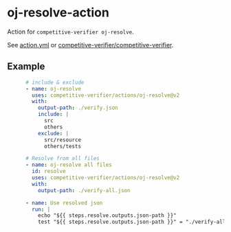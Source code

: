 # oj-resolve-action
Action for `competitive-verifier oj-resolve`.

See [action.yml](action.yml) or [competitive-verifier/competitive-verifier](https://github.com/competitive-verifier/competitive-verifier).

## Example

```yml
      # include & exclude
      - name: oj-resolve
        uses: competitive-verifier/actions/oj-resolve@v2
        with:
          output-path: ./verify.json
          include: |
            src
            others
          exclude: |
            src/resource
            others/tests

      # Resolve from all files
      - name: oj-resolve all files
        id: resolve
        uses: competitive-verifier/actions/oj-resolve@v2
        with:
          output-path: ./verify-all.json

      - name: Use resolved json
        run: |
          echo "${{ steps.resolve.outputs.json-path }}"
          test "${{ steps.resolve.outputs.json-path }}" = "./verify-all.json"
```
